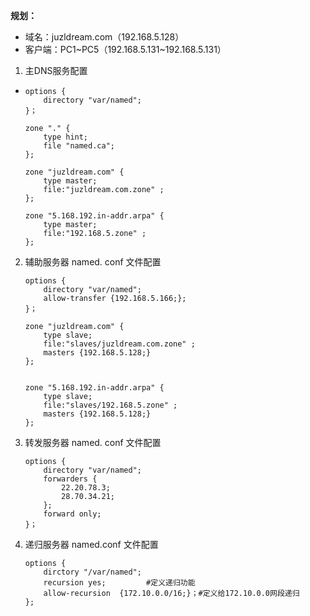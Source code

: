**规划：**

- 域名：juzldream.com（192.168.5.128）
- 客户端：PC1\~PC5（192.168.5.131~192.168.5.131）

1. 主DNS服务配置
-
    ```
    options {
    	directory "var/named";
    }；
    
    zone "." {
    	type hint;
    	file "named.ca";
    };
    
    zone "juzldream.com" {
    	type master;
    	file:"juzldream.com.zone" ;
    };
    
    zone "5.168.192.in-addr.arpa" {
    	type master;
    	file:"192.168.5.zone" ;
    };
    ```
2. 辅助服务器 named. conf 文件配置

    ```
    options {
    	directory "var/named";
    	allow-transfer {192.168.5.166;};
    }；
    
    zone "juzldream.com" {
    	type slave;
    	file:"slaves/juzldream.com.zone" ;
    	masters {192.168.5.128;}
    };
    
    
    zone "5.168.192.in-addr.arpa" {
    	type slave;
    	file:"slaves/192.168.5.zone" ;
    	masters {192.168.5.128;}
    };
    ```
3. 转发服务器 named. conf 文件配置

    ```
    options {
    	directory "var/named";
    	forwarders {
    		22.20.78.3;
    		28.70.34.21;
    	};
    	forward only;
    }；
    ```
4. 递归服务器 named.conf 文件配置

    ```
    options {
    	dirctory "/var/named";
    	recursion yes;         #定义递归功能
    	allow-recursion  {172.10.0.0/16;}；#定义给172.10.0.0网段递归
    };
    ```